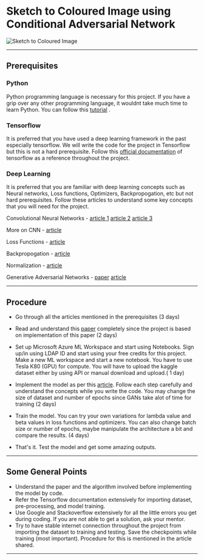 # Sketch to Coloured Image using Conditional Adversarial Network

![Sketch to Coloured Image](https://miro.medium.com/max/2400/1*sOHB4IYP-a1T2qBcZCoPow.jpeg)

<hr>

## Prerequisites

### Python 

Python programming language is necessary for this project. If you have a grip over any other programming language, it wouldnt take much time to learn Python. You can follow this [tutorial](https://github.com/wncc/learners-space/tree/master/Python) .

###  Tensorflow

It is preferred that you have used a deep learning framework in the past especially tensorflow. We will write the code for the project in Tensorflow but this is not a hard prerequisite. Follow this [official documentation](https://www.tensorflow.org/api_docs/python/tf/all_symbols) of tensorflow as a reference throughout the project.

### Deep Learning

It is preferred that you are familiar with deep learning concepts such as Neural networks, Loss functions, Optimizers, Backpropogation, etc but not hard prerequisites. Follow these articles to understand some key concepts that you will need for the project.

Convolutional Neural Networks - [article 1](https://medium.com/@RaghavPrabhu/understanding-of-convolutional-neural-network-cnn-deep-learning-99760835f148) [article 2](https://adeshpande3.github.io/adeshpande3.github.io/A-Beginner's-Guide-To-Understanding-Convolutional-Neural-Networks/) [article 3](https://medium.com/datadriveninvestor/convolutional-neural-network-cnn-simplified-ecafd4ee52c5)

More on CNN - [article](https://stanford.edu/~shervine/teaching/cs-230/cheatsheet-convolutional-neural-networks)

Loss Functions - [article](https://towardsdatascience.com/understanding-different-loss-functions-for-neural-networks-dd1ed0274718)

Backpropogation - [article](https://medium.com/@pavisj/convolutions-and-backpropagations-46026a8f5d2c)

Normalization - [article](https://medium.com/techspace-usict/normalization-techniques-in-deep-neural-networks-9121bf100d8)

Generative Adversarial Networks - [paper](https://arxiv.org/pdf/1406.2661.pdf) [article](https://machinelearningmastery.com/what-are-generative-adversarial-networks-gans/)


<hr>

## Procedure

- Go through all the articles mentioned in the prerequisites (3 days)

- Read and understand this [paper](https://arxiv.org/pdf/1611.07004.pdf) completely since the project is based on implementation of this paper (2 days)

- Set up Microsoft Azure ML Workspace and start using Notebooks. Sign up/in using LDAP ID and start using your free credits for this project. Make a new ML workspace and start a new notebook. You have to use Tesla K80 (GPU) for compute. You will have to upload the kaggle dataset either by using API or manual download and upload.( 1 day)

- Implement the model as per this [article](https://towardsdatascience.com/generative-adversarial-networks-gans-89ef35a60b69). Follow each step carefully and understand the concepts while you write the code. You may change the size of dataset and number of epochs since GANs take alot of time for training (2 days)

- Train the model. You can try your own variations for lambda value and beta values in loss functions and optimizers. You can also change batch size or number of epochs, maybe manipulate the architecture a bit and compare the results. (4 days)

- That's it. Test the model and get some amazing outputs.

<hr>

## Some General Points

- Understand the paper and the algorithm involved before implementing the model by code.
- Refer the Tensorflow documentation extensively for importing dataset, pre-processing, and model training.
- Use Google and Stackoverflow extensively for all the little errors you get during coding. If you are not able to get a solution, ask your mentor.
- Try to have stable internet connection throughout the project from importing the dataset to training and testing. Save the checkpoints while training (most important). Procedure for this is mentioned in the article shared.

<hr>

<h3 align="centrer> Happy Coding !</h3>
